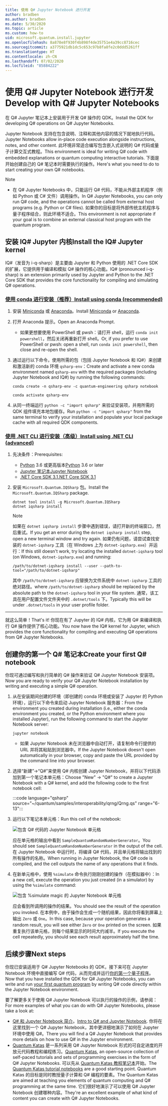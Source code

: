 ```yaml
---
title: 使用 Q# Jupyter Notebook 进行开发
author: bradben
ms.author: bradben
ms.date: 5/30/2020
ms.topic: article
ms.custom: how-to
uid: microsoft.quantum.install.jupyter
ms.openlocfilehash: 8a878e8f930f4b898f4de35751e4a39cc8716cec
ms.sourcegitcommit: a3775921db1dc5c653c97b8fa8fe2c0ddd5261ff
ms.translationtype: HT
ms.contentlocale: zh-CN
ms.lasthandoff: 07/02/2020
ms.locfileid: "85884222"
---
```

# <a name="develop-with-q-jupyter-notebooks"></a><span data-ttu-id="3aed6-102">使用 Q# Jupyter Notebook 进行开发</span><span class="sxs-lookup"><span data-stu-id="3aed6-102">Develop with Q# Jupyter Notebooks</span></span>

<span data-ttu-id="3aed6-103">在 Q# Jupyter 笔记本上安装用于开发 Q# 操作的 QDK。</span><span class="sxs-lookup"><span data-stu-id="3aed6-103">Install the QDK for developing Q# operations on Q# Jupyter Notebooks.</span></span>

<span data-ttu-id="3aed6-104">Jupyter Notebook 支持在包含说明、注释和其他内容的情况下就地执行代码。</span><span class="sxs-lookup"><span data-stu-id="3aed6-104">Jupyter Notebooks allow in-place code execution alongside instructions, notes, and other content.</span></span> <span data-ttu-id="3aed6-105">此环境非常适合编写包含嵌入式说明的 Q# 代码或量子计算交互式教程。</span><span class="sxs-lookup"><span data-stu-id="3aed6-105">This environment is ideal for writing Q# code with embedded explanations or quantum computing interactive tutorials.</span></span> <span data-ttu-id="3aed6-106">下面是开始创建自己的 Q# 笔记本时需要执行的操作。</span><span class="sxs-lookup"><span data-stu-id="3aed6-106">Here's what you need to do to start creating your own Q# notebooks.</span></span>

> [!NOTE]
> * <span data-ttu-id="3aed6-107">在 Q# Jupyter Notebooks 中，只能运行 Q# 代码，不能从外部主机程序（例如 Python 或 C# 文件）调用操作。</span><span class="sxs-lookup"><span data-stu-id="3aed6-107">In Q# Jupyter Notebooks, you can only run Q# code, and the operations cannot be called from external host programs (e.g. Python or C# files).</span></span> <span data-ttu-id="3aed6-108">如果你的目标是将外部传统主机程序与量子程序结合，则此环境不适合。</span><span class="sxs-lookup"><span data-stu-id="3aed6-108">This environment is not appropriate if your goal is to combine an external classical host program with the quantum program.</span></span>

## <a name="install-the-iq-jupyter-kernel"></a><span data-ttu-id="3aed6-109">安装 IQ# Jupyter 内核</span><span class="sxs-lookup"><span data-stu-id="3aed6-109">Install the IQ# Jupyter kernel</span></span>

<span data-ttu-id="3aed6-110">IQ#（发音为 i-q-sharp）是主要由 Jupyter 和 Python 使用的 .NET Core SDK 的扩展，它提供用于编译和模拟 Q# 操作的核心功能。</span><span class="sxs-lookup"><span data-stu-id="3aed6-110">IQ# (pronounced i-q-sharp) is an extension primarily used by Jupyter and Python to the .NET Core SDK that provides the core functionality for compiling and simulating Q# operations.</span></span>

### <a name="install-using-conda-recommended"></a>[<span data-ttu-id="3aed6-111">使用 conda 进行安装（推荐）</span><span class="sxs-lookup"><span data-stu-id="3aed6-111">Install using conda (recommended)</span></span>](#tab/tabid-conda)

1. <span data-ttu-id="3aed6-112">安装 [Miniconda](https://docs.conda.io/en/latest/miniconda.html) 或 [Anaconda](https://www.anaconda.com/products/individual#Downloads)。</span><span class="sxs-lookup"><span data-stu-id="3aed6-112">Install [Miniconda](https://docs.conda.io/en/latest/miniconda.html) or [Anaconda](https://www.anaconda.com/products/individual#Downloads).</span></span>

1. <span data-ttu-id="3aed6-113">打开 Anaconda 提示。</span><span class="sxs-lookup"><span data-stu-id="3aed6-113">Open an Anaconda Prompt.</span></span>

   - <span data-ttu-id="3aed6-114">如果更想要使用 PowerShell 或 pwsh：请打开 shell，运行 `conda init powershell`，然后关闭再重新打开 shell。</span><span class="sxs-lookup"><span data-stu-id="3aed6-114">Or, if you prefer to use PowerShell or pwsh: open a shell, run `conda init powershell`, then close and re-open the shell.</span></span>

1. <span data-ttu-id="3aed6-115">通过运行以下命令，使用所需的包（包括 Jupyter Notebook 和 IQ#）来创建和激活新的 conda 环境 `qsharp-env`：</span><span class="sxs-lookup"><span data-stu-id="3aed6-115">Create and activate a new conda environment named `qsharp-env` with the required packages (including Jupyter Notebook and IQ#) by running the following commands:</span></span>

    ```
    conda create -n qsharp-env -c quantum-engineering qsharp notebook

    conda activate qsharp-env
    ```

1. <span data-ttu-id="3aed6-116">从同一终端运行 `python -c "import qsharp"` 来验证安装项，并用所需的 QDK 组件填充本地包缓存。</span><span class="sxs-lookup"><span data-stu-id="3aed6-116">Run `python -c "import qsharp"` from the same terminal to verify your installation and populate your local package cache with all required QDK components.</span></span>

### <a name="install-using-net-cli-advanced"></a>[<span data-ttu-id="3aed6-117">使用 .NET CLI 进行安装（高级）</span><span class="sxs-lookup"><span data-stu-id="3aed6-117">Install using .NET CLI (advanced)</span></span>](#tab/tabid-dotnetcli)

1. <span data-ttu-id="3aed6-118">先决条件：</span><span class="sxs-lookup"><span data-stu-id="3aed6-118">Prerequisites:</span></span>

    - <span data-ttu-id="3aed6-119">[Python](https://www.python.org/downloads/) 3.6 或更高版本</span><span class="sxs-lookup"><span data-stu-id="3aed6-119">[Python](https://www.python.org/downloads/) 3.6 or later</span></span>
    - [<span data-ttu-id="3aed6-120">Jupyter 笔记本</span><span class="sxs-lookup"><span data-stu-id="3aed6-120">Jupyter Notebook</span></span>](https://jupyter.readthedocs.io/en/latest/install.html)
    - [<span data-ttu-id="3aed6-121">.NET Core SDK 3.1</span><span class="sxs-lookup"><span data-stu-id="3aed6-121">.NET Core SDK 3.1</span></span>](https://dotnet.microsoft.com/download/dotnet-core/3.1)

1. <span data-ttu-id="3aed6-122">安装 `Microsoft.Quantum.IQSharp` 包。</span><span class="sxs-lookup"><span data-stu-id="3aed6-122">Install the `Microsoft.Quantum.IQSharp` package.</span></span>

    ```dotnetcli
    dotnet tool install -g Microsoft.Quantum.IQSharp
    dotnet iqsharp install
    ```

    > [!NOTE]
    > <span data-ttu-id="3aed6-123">如果在 `dotnet iqsharp install` 步骤中遇到错误，请打开新的终端窗口，然后重试。</span><span class="sxs-lookup"><span data-stu-id="3aed6-123">If you get an error during the `dotnet iqsharp install` step, open a new terminal window and try again.</span></span>
    > <span data-ttu-id="3aed6-124">如果仍有问题，请尝试查找安装的 `dotnet-iqsharp` 工具（在 Windows 上为 `dotnet-iqsharp.exe`）并运行：</span><span class="sxs-lookup"><span data-stu-id="3aed6-124">If this still doesn't work, try locating the installed `dotnet-iqsharp` tool (on Windows, `dotnet-iqsharp.exe`) and running:</span></span>
    > ```
    > /path/to/dotnet-iqsharp install --user --path-to-tool="/path/to/dotnet-iqsharp"
    > ```
    > <span data-ttu-id="3aed6-125">其中 `/path/to/dotnet-iqsharp` 应替换为文件系统中 `dotnet-iqsharp` 工具的绝对路径。</span><span class="sxs-lookup"><span data-stu-id="3aed6-125">where `/path/to/dotnet-iqsharp` should be replaced by the absolute path to the `dotnet-iqsharp` tool in your file system.</span></span>
    > <span data-ttu-id="3aed6-126">通常，该工具在用户配置文件文件夹中的 `.dotnet/tools` 下。</span><span class="sxs-lookup"><span data-stu-id="3aed6-126">Typically this will be under `.dotnet/tools` in your user profile folder.</span></span>
    
***

<span data-ttu-id="3aed6-127">就这么简单！</span><span class="sxs-lookup"><span data-stu-id="3aed6-127">That's it!</span></span> <span data-ttu-id="3aed6-128">你现在有了 Jupyter 的 IQ# 内核，它为用 Q# 来编译和执行 Q# 操作提供了核心功能。</span><span class="sxs-lookup"><span data-stu-id="3aed6-128">You now have the IQ# kernel for Jupyter, which provides the core functionality for compiling and executing Q# operations from Q# Jupyter Notebooks.</span></span>

## <a name="create-your-first-q-notebook"></a><span data-ttu-id="3aed6-129">创建你的第一个 Q# 笔记本</span><span class="sxs-lookup"><span data-stu-id="3aed6-129">Create your first Q# notebook</span></span>

<span data-ttu-id="3aed6-130">你现可通过编写和执行简单的 Q# 操作来验证 Q# Jupyter Notebook 安装项。</span><span class="sxs-lookup"><span data-stu-id="3aed6-130">Now you are ready to verify your Q# Jupyter Notebook installation by writing and executing a simple Q# operation.</span></span>

1. <span data-ttu-id="3aed6-131">从在安装期间创建的环境（即创建的 conda 环境或安装了 Jupyter 的 Python 环境），运行以下命令来启动 Jupyter Notebook 服务器：</span><span class="sxs-lookup"><span data-stu-id="3aed6-131">From the environment you created during installation (i.e., either the conda environment you created, or the Python environment where you installed Jupyter), run the following command to start the Jupyter Notebook server:</span></span>

    ```
    jupyter notebook
    ```

    - <span data-ttu-id="3aed6-132">如果 Jupyter Notebook 未在浏览器中自动打开，请复制命令行提供的 URL 并将其粘贴到浏览器中。</span><span class="sxs-lookup"><span data-stu-id="3aed6-132">If the Jupyter Notebook doesn't open automatically in your browser, copy and paste the URL provided by the command line into your browser.</span></span>

1. <span data-ttu-id="3aed6-133">选择“新建”→“Q#”来使用 Q# 内核创建 Jupyter Notebook，并将以下代码添加到第一个笔记本单元格：</span><span class="sxs-lookup"><span data-stu-id="3aed6-133">Choose "New" → "Q#" to create a Jupyter Notebook with a Q# kernel, and add the following code to the first notebook cell:</span></span>

    :::code language="qsharp" source="~/quantum/samples/interoperability/qrng/Qrng.qs" range="6-13":::

1. <span data-ttu-id="3aed6-134">运行以下笔记本单元格：</span><span class="sxs-lookup"><span data-stu-id="3aed6-134">Run this cell of the notebook:</span></span>

    ![包含 Q# 代码的 Jupyter Notebook 单元格](~/media/install-guide-jupyter.png)

    <span data-ttu-id="3aed6-136">应在单元格的输出中看到 `SampleQuantumRandomNumberGenerator`。</span><span class="sxs-lookup"><span data-stu-id="3aed6-136">You should see `SampleQuantumRandomNumberGenerator` in the output of the cell.</span></span> <span data-ttu-id="3aed6-137">在 Jupyter Notebook 中运行时，将编译 Q# 代码，并且单元格将输出找到的所有操作的名称。</span><span class="sxs-lookup"><span data-stu-id="3aed6-137">When running in Jupyter Notebook, the Q# code is compiled, and the cell outputs the name of any operations that it finds.</span></span>

1. <span data-ttu-id="3aed6-138">在新单元格中，使用 `%simulate` 命令执行刚刚创建的操作（在模拟器中）：</span><span class="sxs-lookup"><span data-stu-id="3aed6-138">In a new cell, execute the operation you just created (in a simulator) by using the `%simulate` command:</span></span>

    ![包含 %simulate magic 的 Jupyter Notebook 单元格](~/media/install-guide-jupyter-simulate.png)

    <span data-ttu-id="3aed6-140">应会看到所调用的操作的结果。</span><span class="sxs-lookup"><span data-stu-id="3aed6-140">You should see the result of the operation you invoked.</span></span> <span data-ttu-id="3aed6-141">在本例中，由于操作会生成一个随机结果，因此你将看到屏幕上输出 `Zero` 或 `One`。</span><span class="sxs-lookup"><span data-stu-id="3aed6-141">In this case, because your operation generates a random result, you will see either `Zero` or `One` printed on the screen.</span></span> <span data-ttu-id="3aed6-142">如果重复执行该单元格，则每个结果显示的时间大约减半。</span><span class="sxs-lookup"><span data-stu-id="3aed6-142">If you execute the cell repeatedly, you should see each result approximately half the time.</span></span>

## <a name="next-steps"></a><span data-ttu-id="3aed6-143">后续步骤</span><span class="sxs-lookup"><span data-stu-id="3aed6-143">Next steps</span></span>

<span data-ttu-id="3aed6-144">你现已安装适用于 Q# Jupyter Notebooks 的 QDK，接下来可在 Jupyter Notebook 环境中直接编写 Q# 代码，从而完成并运行[你的第一个量子程序](xref:microsoft.quantum.quickstarts.qrng)。</span><span class="sxs-lookup"><span data-stu-id="3aed6-144">Now that you have installed the QDK for Q# Jupyter Notebooks, you can write and run [your first quantum program](xref:microsoft.quantum.quickstarts.qrng) by writing Q# code directly within the Jupyter Notebook environment.</span></span>

<span data-ttu-id="3aed6-145">要了解更多关于使用 Q# Jupyter Notebook 可以执行的操作的示例，请参阅：</span><span class="sxs-lookup"><span data-stu-id="3aed6-145">For more examples of what you can do with Q# Jupyter Notebooks, please take a look at:</span></span>

- <span data-ttu-id="3aed6-146">[Q# 和 Jupyter Notebook 简介](https://docs.microsoft.com/samples/microsoft/quantum/intro-to-qsharp-jupyter/)。</span><span class="sxs-lookup"><span data-stu-id="3aed6-146">[Intro to Q# and Jupyter Notebook](https://docs.microsoft.com/samples/microsoft/quantum/intro-to-qsharp-jupyter/).</span></span> <span data-ttu-id="3aed6-147">你将在这里找到一个 Q# Jupyter Notebook，其中更详细地演示了如何在 Jupyter 环境中使用 Q#。</span><span class="sxs-lookup"><span data-stu-id="3aed6-147">There you will find a Q# Jupyter Notebook that provides more details on how to use Q# in the Jupyter environment.</span></span>
- <span data-ttu-id="3aed6-148">[Quantum Katas](xref:microsoft.quantum.overview.katas) 是一系列采用 Q# Jupyter Notebook 形式的可自定进度的开放元代码教程和编程练习。</span><span class="sxs-lookup"><span data-stu-id="3aed6-148">[Quantum Katas](xref:microsoft.quantum.overview.katas), an open-source collection of self-paced tutorials and sets of programming exercises in the form of Q# Jupyter Notebooks.</span></span> <span data-ttu-id="3aed6-149">可以先从 [Quantum Katas 教程笔记本](https://github.com/microsoft/QuantumKatas#tutorial-topics)开始。</span><span class="sxs-lookup"><span data-stu-id="3aed6-149">The [Quantum Katas tutorial notebooks](https://github.com/microsoft/QuantumKatas#tutorial-topics) are a good starting point.</span></span> <span data-ttu-id="3aed6-150">Quantum Katas 的目标是同时教授量子计算和 Q# 编程的要素。</span><span class="sxs-lookup"><span data-stu-id="3aed6-150">The Quantum Katas are aimed at teaching you elements of quantum computing and Q# programming at the same time.</span></span> <span data-ttu-id="3aed6-151">它们很好地演示了可以使用 Q# Jupyter Notebook 创建哪种内容。</span><span class="sxs-lookup"><span data-stu-id="3aed6-151">They're an excellent example of what kind of content you can create with Q# Jupyter Notebooks.</span></span>

